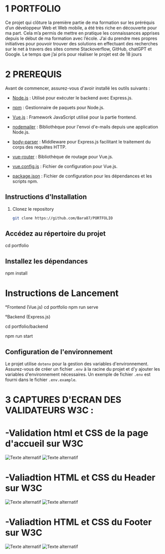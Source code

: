 # 1 PORTFOLIO


Ce projet qui clôture la première partie de ma formation sur les préréquis 
d’un développeur Web et Web mobile, a été très riche en découverte pour ma part. 
Cela m’a permis de mettre en pratique les connaissances apprises depuis le début 
de ma formation avec l’école. J’ai du prendre mes propres initiatives pour pouvoir
trouver des solutions en effectuant des recherches sur le net à travers des sites 
comme Stackoverflow, GitHub, chatGPT et Google. Le temps que j’ai pris pour réaliser
le projet est de 18 jours

# 2 PREREQUIS

Avant de commencer, assurez-vous d'avoir installé les outils suivants :

- [Node.js](https://nodejs.org/) : Utilisé pour exécuter le backend avec Express.js.
  
- [npm](https://www.npmjs.com/) : Gestionnaire de paquets pour Node.js.
  
- [Vue.js](https://vuejs.org/) : Framework JavaScript utilisé pour la partie frontend.
  
- [nodemailer](https://nodemailer.com/) : Bibliothèque pour l'envoi d'e-mails depuis une application Node.js.
  
- [body-parser](https://www.npmjs.com/package/body-parser) : Middleware pour Express.js facilitant le traitement du corps des requêtes HTTP.
  
- [vue-router](https://router.vuejs.org/) : Bibliothèque de routage pour Vue.js.

- [vue.config.js](https://cli.vuejs.org/config/) : Fichier de configuration pour Vue.js.
  
- [package.json](https://docs.npmjs.com/cli/v7/configuring-npm/package-json) : Fichier de configuration pour les dépendances et les scripts npm.

## Instructions d'Installation

1. Clonez le repository
   ```bash
   git clone https://github.com/Bara87/PORTFOLIO

## Accédez au répertoire du projet

cd portfolio

## Installez les dépendances

npm install

# Instructions de Lancement

 °Frontend (Vue.js)
  cd portfolio
  npm run serve

 °Backend (Express.js)

  cd portfolio/backend

  npm run start


## Configuration de l'environnement

Le projet utilise `dotenv` pour la gestion des variables d'environnement. Assurez-vous de créer un fichier `.env` à la racine du projet et d'y ajouter les variables d'environnement nécessaires. Un exemple de fichier `.env` est fourni dans le fichier `.env.example`.

# 3 CAPTURES D'ECRAN DES VALIDATEURS W3C :

# -Validation html et CSS de la page d'accueil sur W3C 

![Texte alternatif](https://raw.githubusercontent.com/Bara87/PORTFOLIO/master/public/images/App.jpeg) ![Texte alternatif](https://raw.githubusercontent.com/Bara87/PORTFOLIO/master/public/images/Appcss.jpeg)




# -Valiadtion HTML et CSS du Header sur W3C

![Texte alternatif](https://raw.githubusercontent.com/Bara87/PORTFOLIO/master/public/images/header.jpeg)
![Texte alternatif](https://raw.githubusercontent.com/Bara87/PORTFOLIO/master/public/images/headercss.jpeg)





# -Valiadtion HTML et CSS du Footer sur W3C

![Texte alternatif](https://raw.githubusercontent.com/Bara87/PORTFOLIO/master/public/images/footer.jpeg)
![Texte alternatif](https://raw.githubusercontent.com/Bara87/PORTFOLIO/master/public/images/fcss.jpeg)




